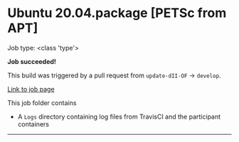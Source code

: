 # Ubuntu 20.04.package [PETSc from APT]

Job type: <class 'type'>



**Job succeeded!**



This build was triggered by a pull request from `update-dII-OF` → `develop`.



[Link to job page]({[job_link]})


This job folder contains
- A `Logs` directory containing log files from TravisCI and the participant containers


---

